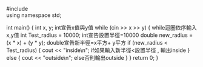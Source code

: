 #include<iostream>  
using namespace std;

int main()
{
int x, y;
int宣告x值與y值
while (cin >> x >> y) {
while迴圈依序輸入x,y值
int Test_radius = 10000;
int宣告設置半徑=10000
double new_radius = (x * x) + (y * y);
double宣告新半徑=x平方+ y平方
if (new_radius < Test_radius) {
            cout << "inside\n";
if如果輸入新半徑<設置半徑 , 輸出inside
  }
        else {
            cout << "outside\n";
else否則輸出outside
  }
    }
    return 0;
}
